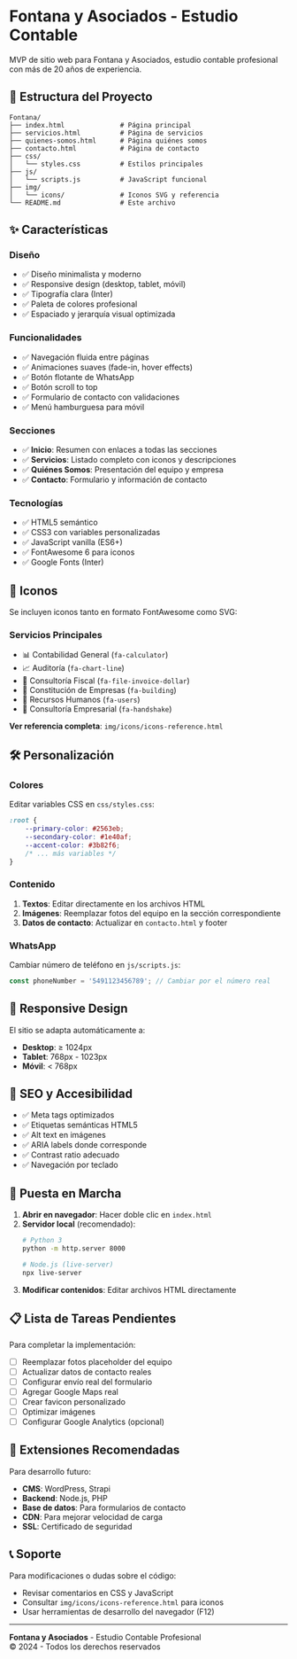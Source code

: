 # Fontana y Asociados - Estudio Contable

MVP de sitio web para Fontana y Asociados, estudio contable profesional con más de 20 años de experiencia.

## 🚀 Estructura del Proyecto

```
Fontana/
├── index.html              # Página principal
├── servicios.html          # Página de servicios
├── quienes-somos.html      # Página quiénes somos
├── contacto.html           # Página de contacto
├── css/
│   └── styles.css          # Estilos principales
├── js/
│   └── scripts.js          # JavaScript funcional
├── img/
│   └── icons/              # Iconos SVG y referencia
└── README.md               # Este archivo
```

## ✨ Características

### Diseño
- ✅ Diseño minimalista y moderno
- ✅ Responsive design (desktop, tablet, móvil)
- ✅ Tipografía clara (Inter)
- ✅ Paleta de colores profesional
- ✅ Espaciado y jerarquía visual optimizada

### Funcionalidades
- ✅ Navegación fluida entre páginas
- ✅ Animaciones suaves (fade-in, hover effects)
- ✅ Botón flotante de WhatsApp
- ✅ Botón scroll to top
- ✅ Formulario de contacto con validaciones
- ✅ Menú hamburguesa para móvil

### Secciones
- ✅ **Inicio**: Resumen con enlaces a todas las secciones
- ✅ **Servicios**: Listado completo con iconos y descripciones
- ✅ **Quiénes Somos**: Presentación del equipo y empresa
- ✅ **Contacto**: Formulario y información de contacto

### Tecnologías
- ✅ HTML5 semántico
- ✅ CSS3 con variables personalizadas
- ✅ JavaScript vanilla (ES6+)
- ✅ FontAwesome 6 para iconos
- ✅ Google Fonts (Inter)

## 🎨 Iconos

Se incluyen iconos tanto en formato FontAwesome como SVG:

### Servicios Principales
- 📊 Contabilidad General (`fa-calculator`)
- 📈 Auditoría (`fa-chart-line`)
- 💼 Consultoría Fiscal (`fa-file-invoice-dollar`)
- 🏢 Constitución de Empresas (`fa-building`)
- 👥 Recursos Humanos (`fa-users`)
- 🤝 Consultoría Empresarial (`fa-handshake`)

**Ver referencia completa**: `img/icons/icons-reference.html`

## 🛠️ Personalización

### Colores
Editar variables CSS en `css/styles.css`:
```css
:root {
    --primary-color: #2563eb;
    --secondary-color: #1e40af;
    --accent-color: #3b82f6;
    /* ... más variables */
}
```

### Contenido
1. **Textos**: Editar directamente en los archivos HTML
2. **Imágenes**: Reemplazar fotos del equipo en la sección correspondiente
3. **Datos de contacto**: Actualizar en `contacto.html` y footer

### WhatsApp
Cambiar número de teléfono en `js/scripts.js`:
```javascript
const phoneNumber = '5491123456789'; // Cambiar por el número real
```

## 📱 Responsive Design

El sitio se adapta automáticamente a:
- **Desktop**: ≥ 1024px
- **Tablet**: 768px - 1023px  
- **Móvil**: < 768px

## 🎯 SEO y Accesibilidad

- ✅ Meta tags optimizados
- ✅ Etiquetas semánticas HTML5
- ✅ Alt text en imágenes
- ✅ ARIA labels donde corresponde
- ✅ Contrast ratio adecuado
- ✅ Navegación por teclado

## 🚀 Puesta en Marcha

1. **Abrir en navegador**: Hacer doble clic en `index.html`
2. **Servidor local** (recomendado):
   ```bash
   # Python 3
   python -m http.server 8000
   
   # Node.js (live-server)
   npx live-server
   ```
3. **Modificar contenidos**: Editar archivos HTML directamente

## 📋 Lista de Tareas Pendientes

Para completar la implementación:

- [ ] Reemplazar fotos placeholder del equipo
- [ ] Actualizar datos de contacto reales
- [ ] Configurar envío real del formulario
- [ ] Agregar Google Maps real
- [ ] Crear favicon personalizado
- [ ] Optimizar imágenes
- [ ] Configurar Google Analytics (opcional)

## 🔧 Extensiones Recomendadas

Para desarrollo futuro:
- **CMS**: WordPress, Strapi
- **Backend**: Node.js, PHP
- **Base de datos**: Para formularios de contacto
- **CDN**: Para mejorar velocidad de carga
- **SSL**: Certificado de seguridad

## 📞 Soporte

Para modificaciones o dudas sobre el código:
- Revisar comentarios en CSS y JavaScript
- Consultar `img/icons/icons-reference.html` para iconos
- Usar herramientas de desarrollo del navegador (F12)

---

**Fontana y Asociados** - Estudio Contable Profesional  
© 2024 - Todos los derechos reservados
